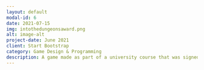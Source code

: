 ```yaml
---
layout: default
modal-id: 6
date: 2021-07-15
img: intothedungeonsaward.png
alt: image-alt
project-date: June 2021
client: Start Bootstrap
category: Game Design & Programming
description: A game made as part of a university course that was signed up for the Gotland Game Conference. We ended up winning the Innovation Award and placed 4th Best in Show.
---
```

